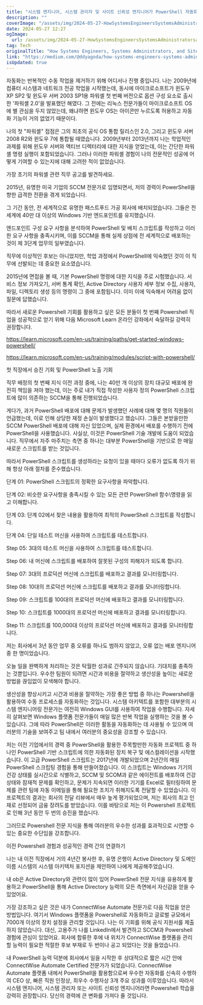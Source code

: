 ```yaml
---
title: "시스템 엔지니어, 시스템 관리자 및 사이트 신뢰성 엔지니어가 PowerShell 자동화를 통해 실무 경험을 쌓고 경력을 발전시킬 수 있는 방법"
description: ""
coverImage: "/assets/img/2024-05-27-HowSystemsEngineersSystemsAdministratorsandSiteReliabilityEngineersCanAdvanceTheirCareersthroughPracticalExperiencewithPowerShellAutomation_0.png"
date: 2024-05-27 12:27
ogImage:
  url: /assets/img/2024-05-27-HowSystemsEngineersSystemsAdministratorsandSiteReliabilityEngineersCanAdvanceTheirCareersthroughPracticalExperiencewithPowerShellAutomation_0.png
tag: Tech
originalTitle: "How Systems Engineers, Systems Administrators, and Site Reliability Engineers Can Advance Their Careers through Practical Experience with PowerShell Automation"
link: "https://medium.com/@ddyagoda/how-systems-engineers-systems-administrators-and-site-reliability-engineers-can-advance-their-7b352a501bd4"
isUpdated: true
---
```


자동화는 반복적인 수동 작업을 제거하기 위해 어디서나 진행 중입니다. 나는 2009년에 컴퓨터 시스템과 네트워크 전공 학업을 시작했는데, 동시에 마이크로소프트가 윈도우 XP SP2 및 윈도우 서버 2003 SP1용 파워셸 첫 번째 버전으로 옵션 구성 요소로 출시한 '파워셸 2.0'을 발표했던 해였다. 그 전에는 리눅스 전문가들이 마이크로소프트 OS에 별 관심을 두지 않았는데, 왜냐하면 윈도우 OS는 아이콘만 누르도록 허용하고 자동화 기능이 거의 없었기 때문이다.

나의 첫 "파워셸" 접점은 그의 최초의 공식 OS 통합 릴리스인 2.0, 그리고 윈도우 서버 2008 R2와 윈도우 7에 통합될 때였습니다. 2009년부터 2013년까지 나는 학업적인 과제를 위해 윈도우 서버와 액티브 디렉터리에 대한 지식을 얻었는데, 이는 간단한 파워셸 명령 실행이 포함되었습니다. 그러나 이러한 파워셸 경험이 나의 전문적인 성공에 어떻게 기여할 수 있는지에 대해 고려한 적이 없었습니다.

가장 초기의 파워셸 관련 직무 공고를 발견하세요.

<div class="content-ad"></div>

2015년, 유명한 미국 기업의 SCCM 전문가로 임명되면서, 저의 경력이 PowerShell을 향한 급격한 전환을 겪게 되었습니다.

그 기간 동안, 전 세계적으로 유명한 패스트푸드 가공 회사에 배치되었습니다. 그들은 전 세계에 40만 대 이상의 Windows 기반 엔드포인트를 유지했습니다.

엔드포인트 구성 요구 사항을 분석하여 PowerShell 및 배치 스크립트를 작성하고 이러한 요구 사항을 충족시키며, 이를 SCCM을 통해 실제 상점에 전 세계적으로 배포하는 것이 제 3단계 업무의 일부였습니다.

직무에 이상적인 후보는 아니었지만, 학업 과정에서 PowerShell에 익숙했던 것이 이 직무에 선발되는 데 중요한 요소였습니다.

<div class="content-ad"></div>

2015년에 면접을 볼 때, 기본 PowerShell 명령에 대한 지식을 주로 시험했습니다. 서비스 정보 가져오기, 서버 통계 확인, Active Directory 사용자 세부 정보 수집, 사용자, 파일, 디렉토리 생성 등의 명령이 그 중에 포함됩니다. 이미 이에 익숙해서 어려움 없이 질문에 답했습니다.

따라서 새로운 Powershell 기회를 활용하고 싶은 모든 분들이 첫 번째 Powershell 직업을 성공적으로 얻기 위해 다음 Microsoft Learn 온라인 강좌에서 숙달하길 강력히 권장합니다.

https://learn.microsoft.com/en-us/training/paths/get-started-windows-powershell/

https://learn.microsoft.com/en-us/training/modules/script-with-powershell/

<div class="content-ad"></div>

첫 직장에서 승진 기회 및 PowerShell 노출 기회

직무 배정의 첫 번째 지식 이전 과정 중에, 나는 40만 개 이상의 장치 대규모 배포에 완전히 책임을 져야 했는데, 이는 주로 내가 직접 작성한 사용자 정의 PowerShell 스크립트에 많이 의존하는 SCCM을 통해 진행되었습니다.

게다가, 과거 PowerShell 배포에 대해 문제가 발생했던 사례에 대해 몇 명의 직원들이 언급했는데, 이로 인해 상당한 재정 손실이 발생했다고 했습니다. 그들은 본받을만한 SCCM PowerShell 배포에 대해 자신 있었으며, 실제 환경에서 배포를 수행하기 전에 PowerShell을 사용했습니다. 사실상, 이것은 PowerShell 기술 개발에 도움이 되었습니다. 직무에서 자주 마주치는 측면 중 하나는 대부분 PowerShell을 기반으로 한 매일 새로운 스크립트를 받는 것입니다.

따라서 PowerShell 스크립트를 생성하라는 요청이 있을 때마다 오류가 없도록 하기 위해 항상 아래 절차를 준수했습니다.

<div class="content-ad"></div>

단계 01: PowerShell 스크립트의 정확한 요구사항을 파악합니다.

단계 02: 비슷한 요구사항을 충족시킬 수 있는 모든 관련 PowerShell 함수\명령을 읽고 이해합니다.

단계 03: 단계 02에서 찾은 내용을 활용하여 최적의 PowerShell 스크립트를 작성합니다.

단계 04: 단일 테스트 머신을 사용하여 스크립트를 테스트합니다.

<div class="content-ad"></div>

Step 05: 3대의 테스트 머신을 사용하여 스크립트를 테스트합니다.

Step 06: 내 머신에 스크립트를 배포하여 잘못된 구성의 피해자가 되도록 합니다.

Step 07: 3대의 프로덕션 머신에 스크립트를 배포하고 결과를 모니터링합니다.

Step 08: 10대의 프로덕션 머신에 스크립트를 배포하고 결과를 모니터링합니다.

<div class="content-ad"></div>

Step 09: 스크립트를 100대의 프로덕션 머신에 배포하고 결과를 모니터링합니다.

Step 10: 스크립트를 1000대의 프로덕션 머신에 배포하고 결과를 모니터링합니다.

Step 11: 스크립트를 100,000대 이상의 프로덕션 머신에 배포하고 결과를 모니터링합니다.

저는 회사에서 3년 동안 업무 중 오류를 하나도 범하지 않았고, 오류 없는 배포 엔지니어 중 한 명이었습니다.

오늘 일을 완벽하게 처리하는 것은 탁월한 성과로 간주되지 않습니다. 기대치를 충족하는 것뿐입니다. 우수한 팀원이 되려면 시간과 비용을 절약하고 생산성을 높이는 새로운 방법을 끊임없이 모색해야 합니다.

<div class="content-ad"></div>

생산성을 향상시키고 시간과 비용을 절약하는 가장 좋은 방법 중 하나는 Powershell을 활용하여 수동 프로세스를 자동화하는 것입니다. 시스템 아키텍트를 포함한 대부분의 시스템 엔지니어링 전문가는 여전히 Windows GUI를 사용하여 작업을 수행합니다. 자세히 살펴보면 Windows 플랫폼 전문가들이 매일 많은 반복 작업을 실행하는 것을 볼 수 있습니다. 그에 따라 PowerShell은 이러한 활동을 자동화하는 데 사용될 수 있으며 여러분의 기술을 보여주고 팀 내에서 여러분의 중요성을 강조할 수 있습니다.

저는 이전 기업에서의 경력 중 PowerShell을 활용한 주목할만한 자동화 프로젝트 중 하나인 PowerShell 기반 스크립트에 의한 자동화된 장치 복구 및 에스컬레이션을 시작했습니다. 이 고급 PowerShell 스크립트는 2017년에 개발되었으며 2년간의 매일 PowerShell 스크립팅 경험을 통해 만들어졌습니다. 이 스크립트는 Windows 기기의 건강 상태를 실시간으로 식별하고, SCCM 및 SCOM과 같은 에이전트를 배포하여 건강 상태와 잠재적 문제를 확인하고, 문제가 지속되면 이러한 기기를 Excel로 필터링하여 문제를 관련 팀에 자동 이메일을 통해 필요한 조치가 취해지도록 전달할 수 있었습니다. 이 프로젝트의 결과는 회사의 전달 리뷰에서 매우 높게 평가되었으며, 저는 회사의 최고 인재로 선정되어 금융 장려도를 받았습니다. 이를 바탕으로 저는 이 Powershell 프로젝트로 인해 3년 동안 두 번의 승진을 했습니다.

그러므로 Powershell 전문 지식을 통해 여러분의 우수한 성과를 효과적으로 시연할 수 있는 중요한 수단임을 강조합니다.

이전 Powershell 경험과 성공적인 경력 간의 연결하기

<div class="content-ad"></div>

나는 내 이전 직장에서 거의 4년간 봉사한 후, 유명 은행이 Active Directory 및 도메인 이름 시스템의 시스템 아키텍처 포지션을 제안하여 나에게 제공해주었습니다.

내 ob은 Active Directory와 관련이 많이 있어 PowerShell 전문 지식을 유용하게 활용하고 PowerShell을 통해 Active Directory 능력의 모든 측면에서 자신감을 얻을 수 있었어요.

가장 강조하고 싶은 것은 내가 ConnectWise Automate 전문가로 다음 직업을 얻은 방법입니다. 여기서 Windows 플랫폼을 Powershell로 자동화하고 글로벌 규모에서 7000개 이상의 장치 설정을 관리할 것입니다. 나는 이 기회를 위해 공식 지원서를 제출하지 않았습니다. 대신, 고용주가 나를 LinkedIn에서 발견하고 SCCM과 Powershell 경험에 관심이 있었어요. 회사에 합류한 후에 내 위치가 ConnectWise 플랫폼을 관리할 능력이 필요한 적절한 후보 부재로 두 번이나 공고 되었다는 것을 들었습니다.

내 PowerShell 능력 덕분에 회사에서 일을 시작한 후 상대적으로 짧은 시간 안에 ConnectWise Automate Certified 전문가가 되었습니다. ConnectWise Automate 플랫폼 내에서 PowerShell을 활용함으로써 우수한 자동화를 신속히 수행하여 CEO 상, 빠른 직원 인정상, 최우수 수행자상 3개 주요 성과를 이루었습니다. 따라서 시스템 엔지니어, 시스템 관리자 또는 사이트 신뢰성 엔지니어라면 Powershell 학습을 강력히 권장합니다. 당신의 경력에 큰 변화를 가져다 줄 것입니다.
